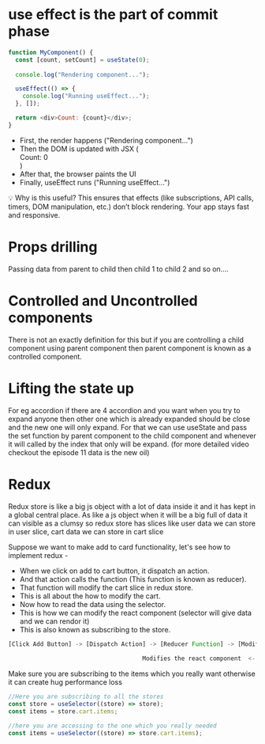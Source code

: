 # use effect is the part of commit phase

```js
function MyComponent() {
  const [count, setCount] = useState(0);
  
  console.log("Rendering component...");

  useEffect(() => {
    console.log("Running useEffect...");
  }, []);

  return <div>Count: {count}</div>;
}
```

- First, the render happens ("Rendering component...")
- Then the DOM is updated with JSX (<div>Count: 0</div>)
- After that, the browser paints the UI
- Finally, useEffect runs ("Running useEffect...")

💡 Why is this useful?
This ensures that effects (like subscriptions, API calls, timers, DOM manipulation, etc.) don’t block rendering. Your app stays fast and responsive.


# Props drilling

Passing data from parent to child then child 1 to child 2 and so on....

# Controlled and Uncontrolled components 

There is not an exactly definition for this but if you are controlling a child component using parent component then parent component is known as a controlled component.

# Lifting the state up
For eg accordion if there are 4 accordion and you want when you try to expand anyone then other one which is already expanded should be close and the new one will only expand. For that we can use useState and pass the set function by parent component to the child component and whenever it will called by the index that only will be expand. (for more detailed video checkout the episode 11 data is the new oil)

# Redux

Redux store is like a big js object with a lot of data inside it and it has kept in a global central place. As like a js object when it will be a big full of data it can visible as a clumsy so redux store has slices like user data we can store in user slice, cart data we can store in cart slice

Suppose we want to make add to card functionality, let's see how to implement redux -
- When we click on add to cart button, it dispatch an action.
- And that action calls the function (This function is known as reducer).
- That function will modify the cart slice in redux store.
- This is all about the how to modify the cart.
- Now how to read the data using the selector.
- This is how we can modify the react component (selector will give data and we can rendor it)
- This is also known as subscribing to the store.

```js
[Click Add Button] -> [Dispatch Action] -> [Reducer Function] -> [Modify Redux Store Slice]
                                                                               ↓
                                      Modifies the react component  <-  Subscribe(selector)
```

Make sure you are subscribing to the items which you really want otherwise it can create hug performance loss

```js
//Here you are subscribing to all the stores
const store = useSelector((store) => store);
const items = store.cart.items;

//here you are accessing to the one which you really needed
const items = useSelector((store) => store.cart.items);
```
